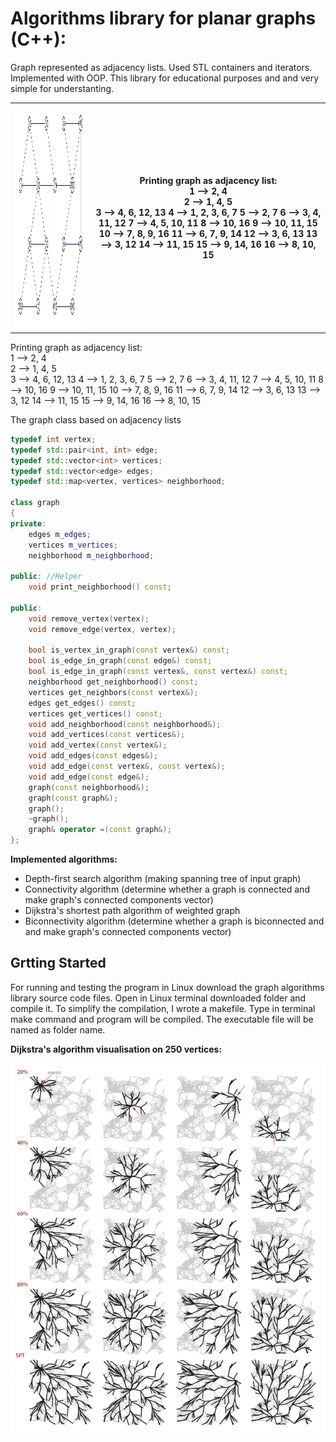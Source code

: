 # Algorithms library for planar graphs (C++):

Graph represented as adjacency lists. Used STL containers and iterators. Implemented with OOP.
This library for educational purposes and and very simple for understanting.

<table style="width:100%">
  <tr>
    <th><img  align="left" width="540" height="360" src="https://github.com/AraKhachatryan/Graph-Algorithms/blob/master/img/Graph.jpg"></th>
    <th>
Printing graph as adjacency list: <br/>
 1  -->  2,  4 <br/>
 2  -->  1,  4,  5 <br/>
 3  -->  4,  6, 12, 13
 4  -->  1,  2,  3,  6,  7
 5  -->  2,  7
 6  -->  3,  4, 11, 12
 7  -->  4,  5, 10, 11
 8  --> 10, 16
 9  --> 10, 11, 15
10  -->  7,  8,  9, 16
11  -->  6,  7,  9, 14
12  -->  3,  6, 13
13  -->  3, 12
14  --> 11, 15
15  -->  9, 14, 16
16  -->  8, 10, 15
	</tr>  
  </tr>
</table>


Printing graph as adjacency list: <br/>
1  -->  2,  4 <br/>
2  -->  1,  4,  5 <br/>
3  -->  4,  6, 12, 13
4  -->  1,  2,  3,  6,  7
 5  -->  2,  7
 6  -->  3,  4, 11, 12
 7  -->  4,  5, 10, 11
 8  --> 10, 16
 9  --> 10, 11, 15
10  -->  7,  8,  9, 16
11  -->  6,  7,  9, 14
12  -->  3,  6, 13
13  -->  3, 12
14  --> 11, 15
15  -->  9, 14, 16
16  -->  8, 10, 15



The graph class based on adjacency lists
```C++
typedef int vertex;
typedef std::pair<int, int> edge;
typedef std::vector<int> vertices;
typedef std::vector<edge> edges;
typedef std::map<vertex, vertices> neighborhood;

class graph 
{
private:
	edges m_edges;
	vertices m_vertices;
	neighborhood m_neighborhood;
        
public: //Helper
	void print_neighborhood() const; 

public:
	void remove_vertex(vertex);
	void remove_edge(vertex, vertex);
	
	bool is_vertex_in_graph(const vertex&) const;
	bool is_edge_in_graph(const edge&) const;
	bool is_edge_in_graph(const vertex&, const vertex&) const;
	neighborhood get_neighborhood() const;
	vertices get_neighbors(const vertex&);
	edges get_edges() const;
	vertices get_vertices() const;
	void add_neighborhood(const neighborhood&);
	void add_vertices(const vertices&);
	void add_vertex(const vertex&);
	void add_edges(const edges&);
	void add_edge(const vertex&, const vertex&);
	void add_edge(const edge&);
	graph(const neighborhood&);
	graph(const graph&);
	graph(); 
	~graph();
	graph& operator =(const graph&);
};
```

**Implemented algorithms:**
 - Depth-first search algorithm (making spanning tree of input graph)
 - Connectivity algorithm (determine whether a graph is connected and make graph's connected components vector)
 - Dijkstra's shortest path algorithm of weighted graph
 - Biconnectivity algorithm (determine whether a graph is biconnected and and make graph's connected components vector)
 
 ## Grtting Started
 For running and testing the program in Linux download the graph algorithms library source code files. Open in Linux terminal downloaded folder and compile it. To simplify the compilation, I wrote a makefile. Type in terminal make command and program will be compiled. The executable file will be named as folder name.
 
**Dijkstra's algorithm visualisation on 250 vertices:**
<p align="left">
  <img src="https://github.com/AraKhachatryan/Graph-Algorithms/blob/master/img/Dijkstra.jpg">
</p>
